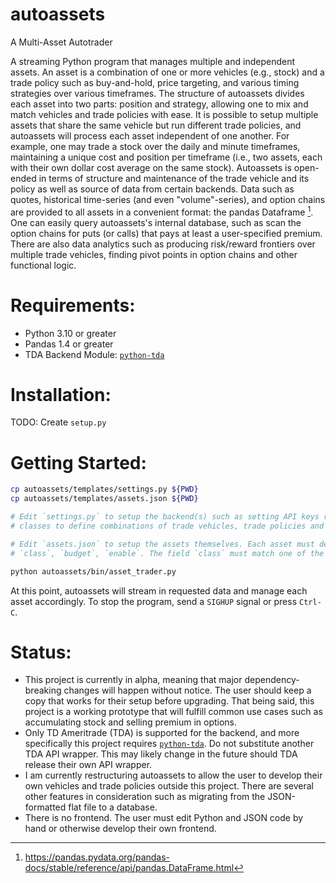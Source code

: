 # autoassets
A Multi-Asset Autotrader

A streaming Python program that manages multiple and independent assets. An asset is a combination of one or more vehicles (e.g., stock) and a trade policy such as buy-and-hold, price targeting, and various timing strategies over various timeframes. The structure of autoassets divides each asset into two parts: position and strategy, allowing one to mix and match vehicles and trade policies with ease. It is possible to setup multiple assets that share the same vehicle but run different trade policies, and autoassets will process each asset independent of one another. For example, one may trade a stock over the daily and minute timeframes, maintaining a unique cost and position per timeframe (i.e., two assets, each with their own dollar cost average on the same stock). Autoassets is open-ended in terms of structure and maintenance of the trade vehicle and its policy as well as source of data from certain backends. Data such as quotes, historical time-series (and even "volume"-series), and option chains are provided to all assets in a convenient format: the pandas Dataframe [^1]. One can easily query autoassets's internal database, such as scan the option chains for puts (or calls) that pays at least a user-specified premium. There are also data analytics such as producing risk/reward frontiers over multiple trade vehicles, finding pivot points in option chains and other functional logic.

# Requirements:
* Python 3.10 or greater
* Pandas 1.4 or greater
* TDA Backend Module: [`python-tda`](https://github.com/ajarthurs/python-tda)

# Installation:
TODO: Create `setup.py`

# Getting Started:
```bash
cp autoassets/templates/settings.py ${PWD}
cp autoassets/templates/assets.json ${PWD}

# Edit `settings.py` to setup the backend(s) such as setting API keys required for access, and write asset
# classes to define combinations of trade vehicles, trade policies and their respective sources of data.

# Edit `assets.json` to setup the assets themselves. Each asset must define the following fields:
# `class`, `budget`, `enable`. The field `class` must match one of the asset classes defined in `settings.py`.

python autoassets/bin/asset_trader.py
```
At this point, autoassets will stream in requested data and manage each asset accordingly. To stop the program, send a `SIGHUP` signal or press `Ctrl-C`.

# Status:
* This project is currently in alpha, meaning that major dependency-breaking changes will happen without notice. The user should keep a copy that works for their setup before upgrading. That being said, this project is a working prototype that will fulfill common use cases such as accumulating stock and selling premium in options.
* Only TD Ameritrade (TDA) is supported for the backend, and more specifically this project requires [`python-tda`](https://github.com/ajarthurs/python-tda). Do not substitute another TDA API wrapper. This may likely change in the future should TDA release their own API wrapper.
* I am currently restructuring autoassets to allow the user to develop their own vehicles and trade policies outside this project. There are several other features in consideration such as migrating from the JSON-formatted flat file to a database.
* There is no frontend. The user must edit Python and JSON code by hand or otherwise develop their own frontend.

[^1]: https://pandas.pydata.org/pandas-docs/stable/reference/api/pandas.DataFrame.html
